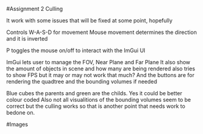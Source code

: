 #Assignment 2 Culling 

It work with some issues that will be fixed at some point, hopefully

Controls
W-A-S-D for movement 
Mouse movement determines the direction and it is inverted

P toggles the mouse on/off to interact with the ImGui UI

ImGui lets user to manage the FOV, Near Plane and Far Plane
It also show the amount of objects in scene and how many are being rendered
also tries to show FPS but it may or may not work that much?
And the buttons are for rendering the quadtree and the bounding volumes if needed


Blue cubes the parents and green are the childs. Yes it could be better colour coded
Also not all visualitions of the bounding volumes seem to be correct but the culling works so that is another point that needs work to bedone on.

#Images

